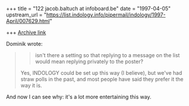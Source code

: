 +++
title = "122 jacob.baltuch at infoboard.be"
date = "1997-04-05"
upstream_url = "https://list.indology.info/pipermail/indology/1997-April/007629.html"

+++
[Archive link](https://list.indology.info/pipermail/indology/1997-April/007629.html)

Dominik wrote:

>> isn't there a setting so that replying to a message on the
>> list would mean replying privately to the poster?
>
>Yes, INDOLOGY could be set up this way (I believe), but we've had straw
>polls in the past, and most people have said they prefer it the way it is.

And now I can see why: it's a lot more entertaining this way.









